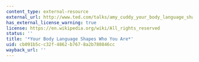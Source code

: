 ```yaml
---
content_type: external-resource
external_url: http://www.ted.com/talks/amy_cuddy_your_body_language_shapes_who_you_are?language=en
has_external_license_warning: true
license: https://en.wikipedia.org/wiki/All_rights_reserved
status: ''
title: '*Your Body Language Shapes Who You Are*'
uid: cb091b5c-c32f-4862-b767-8a2b780846cc
wayback_url: ''
---
```

